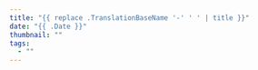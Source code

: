 ```yaml
---
title: "{{ replace .TranslationBaseName '-' ' ' | title }}"
date: "{{ .Date }}"
thumbnail: ""
tags:
  - ""
---
```

